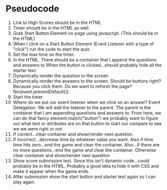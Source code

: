 # Pseudocode
1. Link to High Scores should be in the HTML
1. Timer should be in the HTML as well.
1. Grab Start Button Element on page using javascript.  (This should be in the HTML)
1. When I click on a Start Button Element (Event Listener with a type of "click") run the code to start the quiz.
1. Set the max time on the timer.  
1. In the HTML.  There should be a container that I append the questions and answers to  When the button is clicked...should probably hide all the starter text.  
1. Dynamically render the question to the screen
1. Dynamically render the answers to the screen.  Should be buttons right?  Because you click them.  Do we want to refresh the page?  No(event.preventDefault()).
1. Start the timer
1. Where do we put our event listener when we click on an answer?  Event Delegation.  We will add the listener to the parent.  The parent is the container that I am appending questions and answers to.  From here, we can do that fancy element.match("button") we probably want to figure out what text or attributes are on that button to start our compare to see we we were right or not.
1. If correct...clear container and show/render next question
1. if incorrect...decrease time by whatever value you want.  Also if time time hits zero...end the game and clear the container.  Also...if there are no more questions...end the game and clear the container.  Otherwise clear container and show/render next question
1. Show score submission text.  Since this isn't dynamic code...could probably be in the HTML.  Probably a good idea to hide it with CSS and make it appear when the game ends.
1. After submission show the start button and starter text again so I can play again.